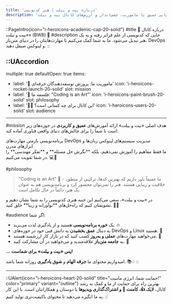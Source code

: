 ```yaml
---
title: 'درباره بیت و بیلت | هنر کدنویسی'
description: 'آشنایی عمیق با ماموریت، چشم‌انداز و ارزش‌های کانال بیت و بیلت (BuiltWithBits - BW8) در زمینه آموزش برنامه‌نویسی، DevOps و لینوکس.'
---
```


::PageIntro{icon="i-heroicons-academic-cap-20-solid"}
#title
👾 درباره کانال «بیت و بیلت» (BW8) 👾
#description
جایی که کدنویسی از علم فراتر رفته و به یک هنر تبدیل می‌شود. ما به شما کمک می‌کنیم تا مهارت‌هایتان را در دنیای متن‌باز، DevOps و لینوکس صیقل دهید.
::

::UAccordion
---
multiple: true
defaultOpen: true
items:
  - label: '🎯 ماموریت ما: پرورش توسعه‌دهندگان حرفه‌ای'
    icon: 'i-heroicons-rocket-launch-20-solid'
    slot: mission
  - label: '🎨 فلسفه ما: "Coding is an Art"'
    icon: 'i-heroicons-paint-brush-20-solid'
    slot: philosophy
  - label: '🧑‍💻 این کانال برای چه کسانی است؟'
    icon: 'i-heroicons-users-20-solid'
    slot: audience
---

#mission
هدف اصلی «بیت و بیلت» ارائه آموزش‌های **عمیق و کاربردی** در حوزه‌های زیر است تا شما را برای چالش‌های دنیای واقعی فناوری آماده کند:
<div class="flex flex-wrap gap-3 my-4 justify-center">
  <SkillBadge color="primary">برنامه‌نویسی بازمتن</SkillBadge>
  <SkillBadge color="blue">مهارت‌های DevOps</SkillBadge>
  <SkillBadge color="gray">مدیریت سیستم‌های لینوکس</SkillBadge>
  <SkillBadge color="green">زبان‌ها و ابزارهای مدرن</SkillBadge>
</div>
ما فقط مفاهیم را آموزش نمی‌دهیم، بلکه **نگرش حل مسئله** و **تفکر مهندسی** را در شما تقویت می‌کنیم. 💻🚀

#philosophy
<div class="prose prose-primary dark:prose-invert max-w-none">
  <blockquote>
    <p>"Coding is an Art" 🎨 - ما عمیقاً باور داریم که بهترین کدها، ترکیبی از منطق، خلاقیت و زیبایی هستند. هنر را نمی‌توان محصور کرد و برنامه‌نویسی هم به عنوان یک هنر، دائماً در حال تکامل است.</p>
  </blockquote>
  <p>در «بیت و بیلت»، سعی می‌کنیم این جنبه هنری کدنویسی را به شما نشان دهیم و تشویقتان کنیم که راه‌حل‌های **نوآورانه و زیبا** خلق کنید. 🌟✨</p>
</div>

#audience
اگر شما:
- یک **خوره برنامه‌نویسی** هستید و از یادگیری لذت می‌برید. 🔥
- به دنبال **عمق بخشیدن** به دانش فنی خود در حوزه‌های DevOps و Linux هستید. 🐧
- می‌خواهید مهارت‌های **عملی و به‌روز** کسب کنید که در بازار کار ارزشمند هستند. 💼
- به **جامعه متن‌باز** علاقه‌مندید و می‌خواهید در آن مشارکت کنید. 🤝

**... پس «بیت و بیلت» برای شماست!**

امیدواریم محتوای ما **جرقه الهام** و **شوق یادگیری** روزانه شما باشد. 📚💡
::

---

::UAlert{icon="i-heroicons-heart-20-solid" title="حمایت شما، انرژی ماست!" color="primary" variant="outline"}
بهترین راه برای حمایت از ما و کمک به رشد کانال، **لایک 👍، کامنت 💬 و اشتراک‌گذاری ویدیوها** با دوستان و همکارانتان است. با این کار به ما انگیزه می‌دهید تا محتوای باکیفیت‌تری تولید کنیم.
::

<div class="mt-8 flex justify-center">
  <UButton
    icon="i-heroicons-chat-bubble-left-right-20-solid"
    label="می‌خوای با ما در ارتباط باشی؟"
    to="/contact"
    size="xl"
    />
</div>